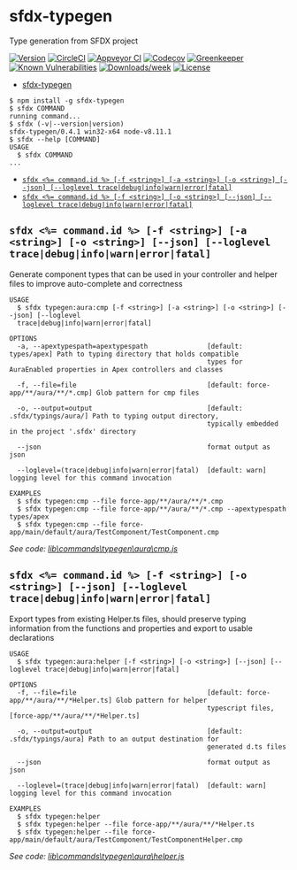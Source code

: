 # sfdx-typegen

Type generation from SFDX project

[![Version](https://img.shields.io/npm/v/sfdx-typegen.svg)](https://npmjs.org/package/sfdx-typegen)
[![CircleCI](https://circleci.com/gh/aheber/sfdx-typegen/tree/master.svg?style=shield)](https://circleci.com/gh/aheber/sfdx-typegen/tree/master)
[![Appveyor CI](https://ci.appveyor.com/api/projects/status/github/aheber/sfdx-typegen?branch=master&svg=true)](https://ci.appveyor.com/project/heroku/sfdx-typegen/branch/master)
[![Codecov](https://codecov.io/gh/aheber/sfdx-typegen/branch/master/graph/badge.svg)](https://codecov.io/gh/aheber/sfdx-typegen)
[![Greenkeeper](https://badges.greenkeeper.io/aheber/sfdx-typegen.svg)](https://greenkeeper.io/)
[![Known Vulnerabilities](https://snyk.io/test/github/aheber/sfdx-typegen/badge.svg)](https://snyk.io/test/github/aheber/sfdx-typegen)
[![Downloads/week](https://img.shields.io/npm/dw/sfdx-typegen.svg)](https://npmjs.org/package/sfdx-typegen)
[![License](https://img.shields.io/npm/l/sfdx-typegen.svg)](https://github.com/aheber/sfdx-typegen/blob/master/package.json)

<!-- toc -->
* [sfdx-typegen](#sfdx-typegen)
<!-- tocstop -->
<!-- install -->
<!-- usage -->
```sh-session
$ npm install -g sfdx-typegen
$ sfdx COMMAND
running command...
$ sfdx (-v|--version|version)
sfdx-typegen/0.4.1 win32-x64 node-v8.11.1
$ sfdx --help [COMMAND]
USAGE
  $ sfdx COMMAND
...
```
<!-- usagestop -->
<!-- commands -->
* [`sfdx <%= command.id %> [-f <string>] [-a <string>] [-o <string>] [--json] [--loglevel trace|debug|info|warn|error|fatal]`](#sfdx--commandid---f-string--a-string--o-string---json---loglevel-tracedebuginfowarnerrorfatal)
* [`sfdx <%= command.id %> [-f <string>] [-o <string>] [--json] [--loglevel trace|debug|info|warn|error|fatal]`](#sfdx--commandid---f-string--o-string---json---loglevel-tracedebuginfowarnerrorfatal)

## `sfdx <%= command.id %> [-f <string>] [-a <string>] [-o <string>] [--json] [--loglevel trace|debug|info|warn|error|fatal]`

Generate component types that can be used in your controller and helper files to improve auto-complete and correctness

```
USAGE
  $ sfdx typegen:aura:cmp [-f <string>] [-a <string>] [-o <string>] [--json] [--loglevel 
  trace|debug|info|warn|error|fatal]

OPTIONS
  -a, --apextypespath=apextypespath               [default: types/apex] Path to typing directory that holds compatible
                                                  types for AuraEnabled properties in Apex controllers and classes

  -f, --file=file                                 [default: force-app/**/aura/**/*.cmp] Glob pattern for cmp files

  -o, --output=output                             [default: .sfdx/typings/aura/] Path to typing output directory,
                                                  typically embedded in the project '.sfdx' directory

  --json                                          format output as json

  --loglevel=(trace|debug|info|warn|error|fatal)  [default: warn] logging level for this command invocation

EXAMPLES
  $ sfdx typegen:cmp --file force-app/**/aura/**/*.cmp
  $ sfdx typegen:cmp --file force-app/**/aura/**/*.cmp --apextypespath types/apex
  $ sfdx typegen:cmp --file force-app/main/default/aura/TestComponent/TestComponent.cmp
```

_See code: [lib\commands\typegen\aura\cmp.js](https://github.com/aheber/sfdx-typegen/blob/v0.4.1/lib\commands\typegen\aura\cmp.js)_

## `sfdx <%= command.id %> [-f <string>] [-o <string>] [--json] [--loglevel trace|debug|info|warn|error|fatal]`

Export types from existing Helper.ts files, should preserve typing information from the functions and properties and export to usable declarations

```
USAGE
  $ sfdx typegen:aura:helper [-f <string>] [-o <string>] [--json] [--loglevel trace|debug|info|warn|error|fatal]

OPTIONS
  -f, --file=file                                 [default: force-app/**/aura/**/*Helper.ts] Glob pattern for helper
                                                  typescript files, [force-app/**/aura/**/*Helper.ts]

  -o, --output=output                             [default: .sfdx/typings/aura] Path to an output destination for
                                                  generated d.ts files

  --json                                          format output as json

  --loglevel=(trace|debug|info|warn|error|fatal)  [default: warn] logging level for this command invocation

EXAMPLES
  $ sfdx typegen:helper
  $ sfdx typegen:helper --file force-app/**/aura/**/*Helper.ts
  $ sfdx typegen:helper --file force-app/main/default/aura/TestComponent/TestComponentHelper.cmp
```

_See code: [lib\commands\typegen\aura\helper.js](https://github.com/aheber/sfdx-typegen/blob/v0.4.1/lib\commands\typegen\aura\helper.js)_
<!-- commandsstop -->
